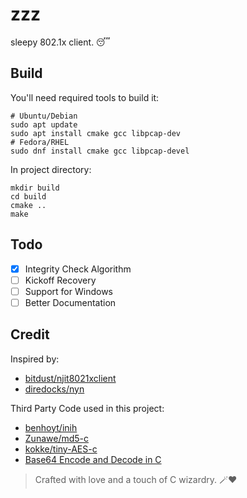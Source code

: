 # zzz

sleepy 802.1x client. 😴

## Build
You'll need required tools to build it:
```shell
# Ubuntu/Debian
sudo apt update
sudo apt install cmake gcc libpcap-dev
# Fedora/RHEL
sudo dnf install cmake gcc libpcap-devel
```
In project directory:
```shell
mkdir build
cd build
cmake ..
make
```

## Todo
- [x] Integrity Check Algorithm  
- [ ] Kickoff Recovery  
- [ ] Support for Windows  
- [ ] Better Documentation  

## Credit

Inspired by:
- [bitdust/njit8021xclient](https://github.com/bitdust/njit8021xclient)
- [diredocks/nyn](https://github.com/diredocks/nyn)

Third Party Code used in this project:
- [benhoyt/inih](https://github.com/benhoyt/inih)
- [Zunawe/md5-c](https://github.com/Zunawe/md5-c)
- [kokke/tiny-AES-c](https://github.com/kokke/tiny-AES-c)
- [Base64 Encode and Decode in C](https://nachtimwald.com/2017/11/18/base64-encode-and-decode-in-c/)

> Crafted with love and a touch of C wizardry. 🪄❤️
